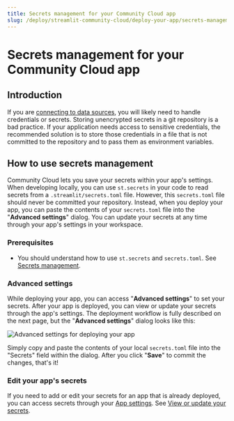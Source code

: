 ```yaml
---
title: Secrets management for your Community Cloud app
slug: /deploy/streamlit-community-cloud/deploy-your-app/secrets-management
---
```


# Secrets management for your Community Cloud app

## Introduction

If you are [connecting to data sources](/develop/tutorials/databases), you will likely need to handle credentials or secrets. Storing unencrypted secrets in a git repository is a bad practice. If your application needs access to sensitive credentials, the recommended solution is to store those credentials in a file that is not committed to the repository and to pass them as environment variables.

## How to use secrets management

Community Cloud lets you save your secrets within your app's settings. When developing locally, you can use `st.secrets` in your code to read secrets from a `.streamlit/secrets.toml` file. However, this `secrets.toml` file should never be committed your repository. Instead, when you deploy your app, you can paste the contents of your `secrets.toml` file into the "**Advanced settings**" dialog. You can update your secrets at any time through your app's settings in your workspace.

### Prerequisites

- You should understand how to use `st.secrets` and `secrets.toml`. See [Secrets management](/develop/concepts/connections/secrets-management).

### Advanced settings

While deploying your app, you can access "**Advanced settings**" to set your secrets. After your app is deployed, you can view or update your secrets through the app's settings. The deployment workflow is fully described on the next page, but the "**Advanced settings**" dialog looks like this:

<div style={{ maxWidth: '70%', margin: 'auto' }}>
<Image alt="Advanced settings for deploying your app" src="/images/streamlit-community-cloud/deploy-an-app-advanced.png" />
</div>

Simply copy and paste the contents of your local `secrets.toml` file into the "Secrets" field within the dialog. After you click "**Save**" to commit the changes, that's it!

### Edit your app's secrets

If you need to add or edit your secrets for an app that is already deployed, you can access secrets through your [App settings](/deploy/streamlit-community-cloud/manage-your-app/app-settings). See [View or update your secrets](/deploy/streamlit-community-cloud/manage-your-app/app-settings#view-or-update-your-secrets).
